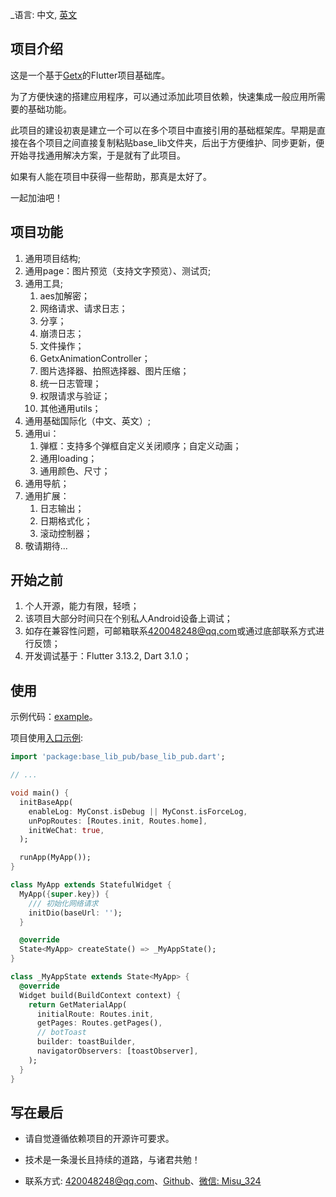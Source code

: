 <!--
This README describes the package. If you publish this package to pub.dev,
this README's contents appear on the landing page for your package.

For information about how to write a good package README, see the guide for
[writing package pages](https://dart.dev/guides/libraries/writing-package-pages).

For general information about developing packages, see the Dart guide for
[creating packages](https://dart.dev/guides/libraries/create-library-packages)
and the Flutter guide for
[developing packages and plugins](https://flutter.dev/developing-packages).
-->

_语言: 中文, [英文](README.md)

## 项目介绍

这是一个基于[Getx](https://github.com/jonataslaw/getx/blob/master/README.zh-cn.md)的Flutter项目基础库。

为了方便快速的搭建应用程序，可以通过添加此项目依赖，快速集成一般应用所需要的基础功能。

此项目的建设初衷是建立一个可以在多个项目中直接引用的基础框架库。早期是直接在各个项目之间直接复制粘贴base_lib文件夹，后出于方便维护、同步更新，便开始寻找通用解决方案，于是就有了此项目。

如果有人能在项目中获得一些帮助，那真是太好了。

一起加油吧！

## 项目功能

1. 通用项目结构;
2. 通用page：图片预览（支持文字预览）、测试页;
3. 通用工具;
   1. aes加解密；
   2. 网络请求、请求日志；
   3. 分享；
   4. 崩溃日志；
   5. 文件操作；
   6. GetxAnimationController；
   7. 图片选择器、拍照选择器、图片压缩；
   8. 统一日志管理；
   9. 权限请求与验证；
   10. 其他通用utils；
4. 通用基础国际化（中文、英文）;
5. 通用ui：
   1. 弹框：支持多个弹框自定义关闭顺序；自定义动画；
   2. 通用loading；
   3. 通用颜色、尺寸；
6. 通用导航；
7. 通用扩展：
   1. 日志输出；
   2. 日期格式化；
   3. 滚动控制器；
8. 敬请期待...

## 开始之前

1. 个人开源，能力有限，轻喷；
2. 该项目大部分时间只在个别私人Android设备上调试；
3. 如存在兼容性问题，可邮箱联系[420048248@qq.com](mailto:420048248@qq.com)或通过底部联系方式进行反馈；
4. 开发调试基于：Flutter 3.13.2, Dart 3.1.0；

## 使用

示例代码：[example](example/lib/page/home/view.dart)。

项目使用[入口示例](example/lib/main.dart):

```dart
import 'package:base_lib_pub/base_lib_pub.dart';

// ...

void main() {
  initBaseApp(
    enableLog: MyConst.isDebug || MyConst.isForceLog,
    unPopRoutes: [Routes.init, Routes.home],
    initWeChat: true,
  );

  runApp(MyApp());
}

class MyApp extends StatefulWidget {
  MyApp({super.key}) {
    /// 初始化网络请求
    initDio(baseUrl: '');
  }

  @override
  State<MyApp> createState() => _MyAppState();
}

class _MyAppState extends State<MyApp> {
  @override
  Widget build(BuildContext context) {
    return GetMaterialApp(
      initialRoute: Routes.init,
      getPages: Routes.getPages(),
      // botToast
      builder: toastBuilder,
      navigatorObservers: [toastObserver],
    );
  }
}

```

## 写在最后

- 请自觉遵循依赖项目的开源许可要求。

- 技术是一条漫长且持续的道路，与诸君共勉！

- 联系方式: [420048248@qq.com](mailto:420048248@qq.com)、[Github](https://github.com/Static1014/base_lib_pub.git)、[微信: Misu_324]()


